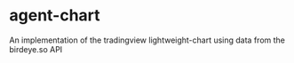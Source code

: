 # agent-chart
An implementation of the tradingview lightweight-chart using data from the birdeye.so API
